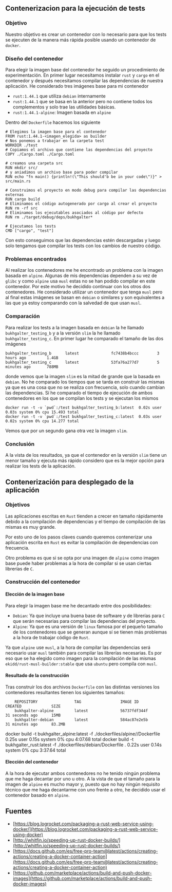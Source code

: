 ## Contenerizacion para la ejecución de tests

### Objetivo 

Nuestro objetivo es crear un contenedor con lo necesario para que los tests se
ejecuten de la manera más rápida posible usando un contenedor de `docker`.

### Diseño del contenedor

Para elegir la imagen base del contenedor he seguido un procedimiento de
experimentación. En primer lugar necesitamos instalar `rust` y `cargo` en el
contenedor y después necesitamos compilar las dependencias de nuestra aplicación.
He considerado tres imágenes base para mi contenedor

- `rust:1.44.1` que utiliza `debian` internamente
- `rust:1.44.1` que se basa en la anterior pero no contiene todos los
  complementos y solo trae las utilidades básicas.
- `rust:1.44.1-alpine`: Imagen basada en `alpine`

Dentro del `Dockerfile` hacemos los siguiente

    # Elegimos la imagen base para el contenedor
    FROM rust:1.44.1-<imagen_elegida> as builder
    # Nos ponemos a trabajar en la carpeta test
    WORKDIR ./test
    # Copiamos el archivo que contiene las dependencias del proyecto
    COPY ./Cargo.toml ./Cargo.toml

    # creamos una carpeta src
    RUN mkdir src/
    # y aniadimos un archivo base para poder compilar
    RUN echo "fn main() {println!(\"This should'b be in your code\")}" > src/main.rs

    # Construimos el proyecto en modo debug para compilar las dependencias externas
    RUN cargo build
    # Eliminamos el código autogenerado por cargo al crear el proyecto
    RUN rm -rf src
    # Eliminamos los ejecutables asociados al código por defecto
    RUN rm ./target/debug/deps/bukhgalter*

    # Ejecutamos los tests
    CMD ["cargo", "test"]

Con esto conseguimos que las dependencias estén descargadas y luego solo
tengamos que compilar los tests con los cambios de nuestro código.

### Problemas encontrados

Al realizar los contenedores me he encontrado un problema con la imagen basada
en `alpine`. Algunas de mis dependencias dependen a su vez de `glibc` y como
`alpine` usa `musl` estas no se han podido compilar en este contenedor. Por este
motivo he decidido continuar con los otros dos contenedores. He considerado
utilizar un contenedor que tenga `musl` pero al final estas imágenes se basan en
`debian` o similares y son equivalentes a las que ya estoy comparando con la
salvedad de que usan `musl`.

### Comparación

Para realizar los tests a la imagen basada en `debian` la he llamado
`bukhgalter_testing_b` y a la versión `slim` la he llamado `bukhgalter_testing_c`.
En primer lugar he comparado el tamaño de las dos imágenes

    bukhgalter_testing_b      latest              fc7438b4bccc        3 hours ago         1.4GB
    bukhgalter_testing_c      latest              53fa76a277d7        5 minutes ago       788MB

donde vemos que la imagen `slim` es la mitad de grande que la basada en
`debian`. No he comparado los tiempos que se tarda en construir las mismas ya
que es una cosa que no se realiza con frecuencia, solo cuando cambian las
dependencias. Sí he comparado el tiempo de ejecución de ambos contenedores en
los que se compilan los tests y se ejecutan los mismos

    docker run -t -v `pwd`:/test bukhgalter_testing_b:latest  0.02s user 0.03s system 0% cpu 15.493 total
    docker run -t -v `pwd`:/test bukhgalter_testing_c:latest  0.03s user 0.02s system 0% cpu 14.277 total

Vemos que por un segundo gana otra vez la imagen `slim`.

### Conclusión

A la vista de los resultados, ya que el contenedor en la versión `slim` tiene un
menor tamaño y ejecuta más rápido considero que es la mejor opción para realizar
los tests de la aplicación.

## Contenerización para desplegado de la aplicación

### Objetivos

Las aplicaciones escritas en `Rust` tienden a crecer en tamaño rápidamente
debido a la compilación de dependencias y el tiempo de compilación de las mismas
es muy grande. 

Por esto uno de los pasos claves cuando queremos contenerizar una aplicación
escrita en `Rust` es evitar la compilación de dependencias con frecuencia.

Otro problema es que si se opta por una imagen de `alpine` como imagen base
puede haber problemas a la hora de compilar si se usan ciertas librerías de 
`C`. 

### Construcción del contenedor

#### Elección de la imagen base

Para elegir la imagen base me he decantado entre dos posibilidades:

- `Debian`: Ya que incluye una buena base de software y de librerías para `C` que serán necesarias para compilar las dependencias del proyecto.
- `Alpine`: Ya que es una versión de `linux` famosa por el pequeño tamaño de los
  contenedores que se generan aunque sí se tienen más problemas a la hora de
  trabajar código de `Rust`.

Ya que `alpine` use `musl`, a la hora de compilar las dependencias será
necesario usar `musl` también para compilar las librerías necesarias. Es por eso
que se ha elegido como imagen para la compilación de las mismas `ekidd/rust-musl-builder:stable` que usa `ubuntu` pero compila con `musl`.

#### Resultado de la construcción

Tras construir los dos archivos `Dockerfile` con las distintas versiones los
contenedores resultantes tienen los siguientes tamaños:

        REPOSITORY                TAG                 IMAGE ID            CREATED             SIZE
        bukhgalter-alpine         latest              56737fdf344f        31 seconds ago      15MB
        bukhgalter-debian         latest              584ac87e2e5b        31 minutes ago      83.2MB

    
  docker build -t bukhgalter_alpine:latest -f ./dockerfiles/alpine//Dockerfile   0.25s user 0.15s system 0% cpu 4:07.68 total
  docker build -t bukhgalter_rust:latest -f ./dockerfiles/debian/Dockerfile .  0.22s user 0.14s system 0% cpu 3:37.64 total



#### Elección del contenedor

A la hora de ejecutar ambos contenedores no he tenido ningún problema que me
haga decantar por uno u otro. A la vista de que el tamaño para la imagen de
`alpine` es mucho mayor y, puesto que no hay ningún requisito técnico que me haga
decantarme con uno frente a otro, he decidido usar el contenedor basado en `alpine`.

## Fuentes 

- [https://blog.logrocket.com/packaging-a-rust-web-service-using-docker/](https://blog.logrocket.com/packaging-a-rust-web-service-using-docker)
- [http://whitfin.io/speeding-up-rust-docker-builds/](http://whitfin.io/speeding-up-rust-docker-builds/)
- [https://docs.github.com/es/free-pro-team@latest/actions/creating-actions/creating-a-docker-container-action](https://docs.github.com/es/free-pro-team@latest/actions/creating-actions/creating-a-docker-container-action)
- [https://github.com/marketplace/actions/build-and-push-docker-images](https://github.com/marketplace/actions/build-and-push-docker-images)